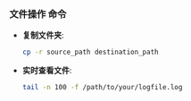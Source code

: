 ### 文件操作 命令

- **复制文件夹**: 
  ```bash
  cp -r source_path destination_path
  ```


- **实时查看文件**: 
  ```bash
  tail -n 100 -f /path/to/your/logfile.log
  ```